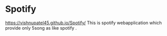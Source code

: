 # Spotify 
https://vishnupatel45.github.io/Spotify/
This is spotify webapplication which provide only 5song as like spotify .
